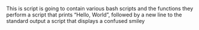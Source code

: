 This is script is going to contain various bash scripts and the functions they perform
a script that prints “Hello, World”, followed by a new line to the standard output
a script that displays a confused smiley
